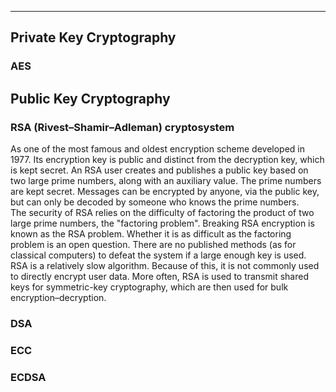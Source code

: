 ***
## Private Key Cryptography
### AES

## Public Key Cryptography
### RSA (Rivest–Shamir–Adleman) cryptosystem 
As one of the most famous and oldest encryption scheme developed in 1977. Its encryption key is public and distinct from the decryption key, which is kept secret. An RSA user creates and publishes a public key based on two large prime numbers, along with an auxiliary value. The prime numbers are kept secret. Messages can be encrypted by anyone, via the public key, but can only be decoded by someone who knows the prime numbers.
<br/>
The security of RSA relies on the difficulty of factoring the product of two large prime numbers, the "factoring problem". Breaking RSA encryption is known as the RSA problem. Whether it is as difficult as the factoring problem is an open question. There are no published methods (as for classical computers) to defeat the system if a large enough key is used.
<br/>
RSA is a relatively slow algorithm. Because of this, it is not commonly used to directly encrypt user data. More often, RSA is used to transmit shared keys for symmetric-key cryptography, which are then used for bulk encryption–decryption.

### DSA
### ECC
### ECDSA

